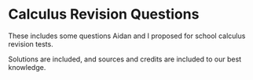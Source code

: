 # Calculus Revision Questions

These includes some questions Aidan and I proposed for school calculus revision tests.

Solutions are included, and sources and credits are included to our best knowledge.